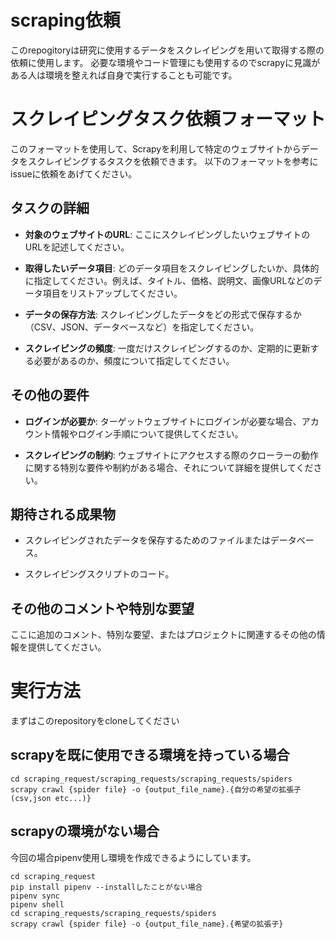 # scraping依頼
このrepogitoryは研究に使用するデータをスクレイピングを用いて取得する際の依頼に使用します。
必要な環境やコード管理にも使用するのでscrapyに見識がある人は環境を整えれば自身で実行することも可能です。

# スクレイピングタスク依頼フォーマット

このフォーマットを使用して、Scrapyを利用して特定のウェブサイトからデータをスクレイピングするタスクを依頼できます。
以下のフォーマットを参考にissueに依頼をあげてください。

## タスクの詳細

- **対象のウェブサイトのURL**: ここにスクレイピングしたいウェブサイトのURLを記述してください。

- **取得したいデータ項目**: どのデータ項目をスクレイピングしたいか、具体的に指定してください。例えば、タイトル、価格、説明文、画像URLなどのデータ項目をリストアップしてください。

- **データの保存方法**: スクレイピングしたデータをどの形式で保存するか（CSV、JSON、データベースなど）を指定してください。

- **スクレイピングの頻度**: 一度だけスクレイピングするのか、定期的に更新する必要があるのか、頻度について指定してください。

## その他の要件

- **ログインが必要か**: ターゲットウェブサイトにログインが必要な場合、アカウント情報やログイン手順について提供してください。

- **スクレイピングの制約**: ウェブサイトにアクセスする際のクローラーの動作に関する特別な要件や制約がある場合、それについて詳細を提供してください。

## 期待される成果物

- スクレイピングされたデータを保存するためのファイルまたはデータベース。

- スクレイピングスクリプトのコード。

## その他のコメントや特別な要望

ここに追加のコメント、特別な要望、またはプロジェクトに関連するその他の情報を提供してください。

# 実行方法
まずはこのrepositoryをcloneしてください
## scrapyを既に使用できる環境を持っている場合
```
cd scraping_request/scraping_requests/scraping_requests/spiders
scrapy crawl {spider file} -o {output_file_name}.{自分の希望の拡張子(csv,json etc...)}
```

## scrapyの環境がない場合
今回の場合pipenv使用し環境を作成できるようにしています。
```
cd scraping_request
pip install pipenv --installしたことがない場合
pipenv sync
pipenv shell
cd scraping_requests/scraping_requests/spiders
scrapy crawl {spider file} -o {output_file_name}.{希望の拡張子}
```
